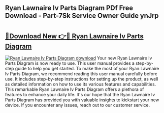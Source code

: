 ## Ryan Lawnaire Iv Parts Diagram PDf Free Download - Part-7Sk Service Owner Guide ynJrp

# <h2><a href="http://dfj4jqv.blite.top/?on=Ryan+Lawnaire+Iv+Parts+Diagram">🔗Download New 👉🔴 Ryan Lawnaire Iv Parts Diagram</a></h2>

[![Ryan Lawnaire Iv Parts Diagram download](https://i.imgur.com/lujVjoI.png)](http://dfj4jqv.blite.top/?on=Ryan+Lawnaire+Iv+Parts+Diagram)
Your new Ryan Lawnaire Iv Parts Diagram is now ready to use. This user manual provides a step-by-step guide to help you get started. To make the most of your Ryan Lawnaire Iv Parts Diagram, we recommend reading this user manual carefully before use. It includes step-by-step instructions for setting up the product, as well as detailed information on how to use its various features and capabilities. This remarkable Ryan Lawnaire Iv Parts Diagram offers a plethora of features to enhance your daily life. It's our hope that the Ryan Lawnaire Iv Parts Diagram has provided you with valuable insights to kickstart your new device. If you encounter any issues, reach out to our customer service.
